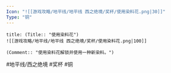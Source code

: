 ```yaml
---
Icon: "![[游戏攻略/地平线/地平线 西之绝境/奖杯/使用染料花.png|30]]"
Type: "铜"
---
```

```ad-common-bronze-trophy
title: (Title:: "使用染料花")
![[游戏攻略/地平线/地平线 西之绝境/奖杯/使用染料花.png|100]]

(Comment:: "使用染料花解锁并使用一种新染料。")
```

#地平线/西之绝境 #奖杯 #铜
